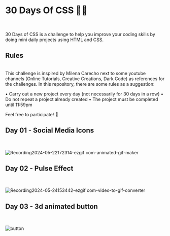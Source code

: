 <h1>30 Days Of CSS 👩‍💻</h1>
<br>
<p>30 Days of CSS is a challenge to help you improve your coding skills by doing mini daily projects using HTML and CSS.</p>


<h2>Rules</h2>
<br>
This challenge is inspired by Milena Carecho next to some youtube channels (Online Tutorials, Creative Creations, Dark Code) as references for the challenges.
In this repository, there are some rules as a suggestion:

• Carry out a new project every day (not necessarily for 30 days in a row)
• Do not repeat a project already created
• The project must be completed until 11:59pm

Feel free to participate! 🚀

<h2>Day 01 - Social Media Icons </h2>
<br>

![Recording2024-05-22172314-ezgif com-animated-gif-maker](https://github.com/iamsahil1309/30-days-of-CSS/assets/72827586/52b66f78-3938-4421-b056-899c1961934a)


<h2>Day 02 - Pulse Effect </h2>
<br>






![Recording2024-05-24153442-ezgif com-video-to-gif-converter](https://github.com/iamsahil1309/30-days-of-CSS/assets/72827586/06bc478e-d846-4b7a-aef1-7f9ed8b0f936)


<h2>Day 03 - 3d animated button </h2>
<br>

![button](https://github.com/iamsahil1309/30-days-of-CSS/assets/72827586/7a534244-4bb3-49d6-8b21-371c6adce0de)





